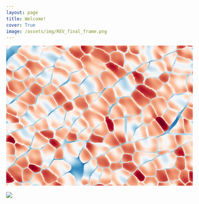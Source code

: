 ```yaml
---
layout: page
title: Welcome!
cover: True
image: /assets/img/REV_final_frame.png
---
```


![Full-width image](assets/img/final_frame_hist.png)

<div class="hero">
  <img class="feature-img" src="{{'assets/img/final_frame_hist.png'}}" />
</div>
